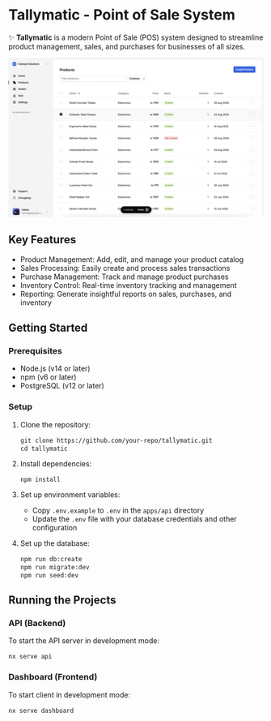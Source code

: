 # Tallymatic - Point of Sale System

✨ **Tallymatic** is a modern Point of Sale (POS) system designed to streamline product management, sales, and purchases for businesses of all sizes.

<img src="./image.png" width="1024" alt="Tallymatic">

## Key Features

- Product Management: Add, edit, and manage your product catalog
- Sales Processing: Easily create and process sales transactions
- Purchase Management: Track and manage product purchases
- Inventory Control: Real-time inventory tracking and management
- Reporting: Generate insightful reports on sales, purchases, and inventory

## Getting Started

### Prerequisites

- Node.js (v14 or later)
- npm (v6 or later)
- PostgreSQL (v12 or later)

### Setup

1. Clone the repository:

   ```
   git clone https://github.com/your-repo/tallymatic.git
   cd tallymatic
   ```

2. Install dependencies:

   ```
   npm install
   ```

3. Set up environment variables:

   - Copy `.env.example` to `.env` in the `apps/api` directory
   - Update the `.env` file with your database credentials and other configuration

4. Set up the database:
   ```
   npm run db:create
   npm run migrate:dev
   npm run seed:dev
   ```

## Running the Projects

### API (Backend)

To start the API server in development mode:

```
nx serve api
```

### Dashboard (Frontend)

To start client in development mode:

```
nx serve dashboard
```
